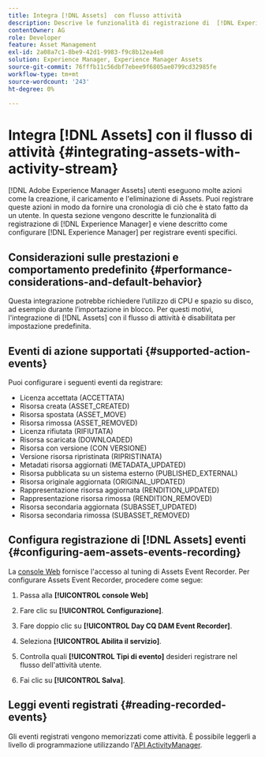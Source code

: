 ```yaml
---
title: Integra [!DNL Assets]  con flusso attività
description: Descrive le funzionalità di registrazione di  [!DNL Experience Manager]  e come configurarle per registrare eventi specifici.
contentOwner: AG
role: Developer
feature: Asset Management
exl-id: 2a08a7c1-8be9-42d1-9983-f9c8b12ea4e8
solution: Experience Manager, Experience Manager Assets
source-git-commit: 76fffb11c56dbf7ebee9f6805ae0799cd32985fe
workflow-type: tm+mt
source-wordcount: '243'
ht-degree: 0%

---
```


# Integra [!DNL Assets] con il flusso di attività {#integrating-assets-with-activity-stream}

[!DNL Adobe Experience Manager Assets] utenti eseguono molte azioni come la creazione, il caricamento e l&#39;eliminazione di Assets. Puoi registrare queste azioni in modo da fornire una cronologia di ciò che è stato fatto da un utente. In questa sezione vengono descritte le funzionalità di registrazione di [!DNL Experience Manager] e viene descritto come configurare [!DNL Experience Manager] per registrare eventi specifici.

## Considerazioni sulle prestazioni e comportamento predefinito {#performance-considerations-and-default-behavior}

Questa integrazione potrebbe richiedere l’utilizzo di CPU e spazio su disco, ad esempio durante l’importazione in blocco. Per questi motivi, l&#39;integrazione di [!DNL Assets] con il flusso di attività è disabilitata per impostazione predefinita.

## Eventi di azione supportati {#supported-action-events}

Puoi configurare i seguenti eventi da registrare:

* Licenza accettata (ACCETTATA)
* Risorsa creata (ASSET_CREATED)
* Risorsa spostata (ASSET_MOVE)
* Risorsa rimossa (ASSET_REMOVED)
* Licenza rifiutata (RIFIUTATA)
* Risorsa scaricata (DOWNLOADED)
* Risorsa con versione (CON VERSIONE)
* Versione risorsa ripristinata (RIPRISTINATA)
* Metadati risorsa aggiornati (METADATA_UPDATED)
* Risorsa pubblicata su un sistema esterno (PUBLISHED_EXTERNAL)
* Risorsa originale aggiornata (ORIGINAL_UPDATED)
* Rappresentazione risorsa aggiornata (RENDITION_UPDATED)
* Rappresentazione risorsa rimossa (RENDITION_REMOVED)
* Risorsa secondaria aggiornata (SUBASSET_UPDATED)
* Risorsa secondaria rimossa (SUBASSET_REMOVED)

## Configura registrazione di [!DNL Assets] eventi {#configuring-aem-assets-events-recording}

La [console Web](/help/sites-deploying/configuring-osgi.md) fornisce l&#39;accesso al tuning di Assets Event Recorder. Per configurare Assets Event Recorder, procedere come segue:

1. Passa alla **[!UICONTROL console Web]**

1. Fare clic su **[!UICONTROL Configurazione]**.

1. Fare doppio clic su **[!UICONTROL Day CQ DAM Event Recorder]**.

1. Seleziona **[!UICONTROL Abilita il servizio]**.

1. Controlla quali **[!UICONTROL Tipi di evento]** desideri registrare nel flusso dell&#39;attività utente.

1. Fai clic su **[!UICONTROL Salva]**.

## Leggi eventi registrati {#reading-recorded-events}

Gli eventi registrati vengono memorizzati come attività. È possibile leggerli a livello di programmazione utilizzando l&#39;[API ActivityManager](https://developer.adobe.com/experience-manager/reference-materials/6-5/javadoc/com/adobe/granite/activitystreams/ActivityManager.html).
